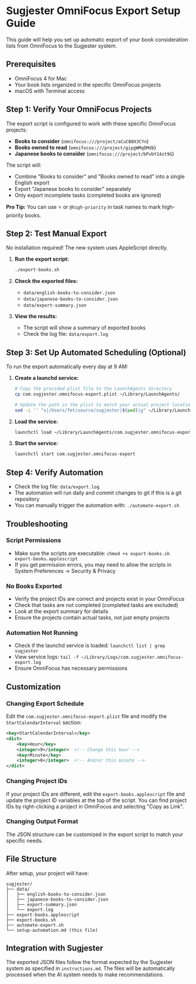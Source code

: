 # Sugjester OmniFocus Export Setup Guide

This guide will help you set up automatic export of your book consideration lists from OmniFocus to the Sugjester system.

## Prerequisites

- OmniFocus 4 for Mac
- Your book lists organized in the specific OmniFocus projects 
- macOS with Terminal access

## Step 1: Verify Your OmniFocus Projects

The export script is configured to work with these specific OmniFocus projects:

- **Books to consider** (`omnifocus:///project/aCuCB0X3CYn`)
- **Books owned to read** (`omnifocus:///project/gipgWMqDMdb`)  
- **Japanese books to consider** (`omnifocus:///project/bPvbY14zt9G`)

The script will:
- Combine "Books to consider" and "Books owned to read" into a single English export
- Export "Japanese books to consider" separately
- Only export incomplete tasks (completed books are ignored)

**Pro Tip:** You can use ⭐️ or `@high-priority` in task names to mark high-priority books.

## Step 2: Test Manual Export

No installation required! The new system uses AppleScript directly.

1. **Run the export script:**
   ```bash
   ./export-books.sh
   ```

2. **Check the exported files:**
   - `data/english-books-to-consider.json`
   - `data/japanese-books-to-consider.json`
   - `data/export-summary.json`

3. **View the results:**
   - The script will show a summary of exported books
   - Check the log file: `data/export.log`

## Step 3: Set Up Automated Scheduling (Optional)

To run the export automatically every day at 9 AM:

1. **Create a launchd service:**
   ```bash
   # Copy the provided plist file to the LaunchAgents directory
   cp com.sugjester.omnifocus-export.plist ~/Library/LaunchAgents/
   
   # Update the path in the plist to match your actual project location
   sed -i '' "s|/Users/fet/source/sugjester|$(pwd)|g" ~/Library/LaunchAgents/com.sugjester.omnifocus-export.plist
   ```

2. **Load the service:**
   ```bash
   launchctl load ~/Library/LaunchAgents/com.sugjester.omnifocus-export.plist
   ```

3. **Start the service:**
   ```bash
   launchctl start com.sugjester.omnifocus-export
   ```

## Step 4: Verify Automation

- Check the log file: `data/export.log`
- The automation will run daily and commit changes to git if this is a git repository
- You can manually trigger the automation with: `./automate-export.sh`

## Troubleshooting

### Script Permissions
- Make sure the scripts are executable: `chmod +x export-books.sh export-books.applescript`
- If you get permission errors, you may need to allow the scripts in System Preferences → Security & Privacy

### No Books Exported
- Verify the project IDs are correct and projects exist in your OmniFocus
- Check that tasks are not completed (completed tasks are excluded)
- Look at the export summary for details
- Ensure the projects contain actual tasks, not just empty projects

### Automation Not Running
- Check if the launchd service is loaded: `launchctl list | grep sugjester`
- View service logs: `tail -f ~/Library/Logs/com.sugjester.omnifocus-export.log`
- Ensure OmniFocus has necessary permissions

## Customization

### Changing Export Schedule
Edit the `com.sugjester.omnifocus-export.plist` file and modify the `StartCalendarInterval` section:

```xml
<key>StartCalendarInterval</key>
<dict>
    <key>Hour</key>
    <integer>9</integer>  <!-- Change this hour -->
    <key>Minute</key>
    <integer>0</integer>  <!-- And/or this minute -->
</dict>
```

### Changing Project IDs
If your project IDs are different, edit the `export-books.applescript` file and update the project ID variables at the top of the script. You can find project IDs by right-clicking a project in OmniFocus and selecting "Copy as Link".

### Changing Output Format
The JSON structure can be customized in the export script to match your specific needs.

## File Structure

After setup, your project will have:
```
sugjester/
├── data/
│   ├── english-books-to-consider.json
│   ├── japanese-books-to-consider.json
│   ├── export-summary.json
│   └── export.log
├── export-books.applescript
├── export-books.sh
├── automate-export.sh
└── setup-automation.md (this file)
```

## Integration with Sugjester

The exported JSON files follow the format expected by the Sugjester system as specified in `instructions.md`. The files will be automatically processed when the AI system needs to make recommendations.
